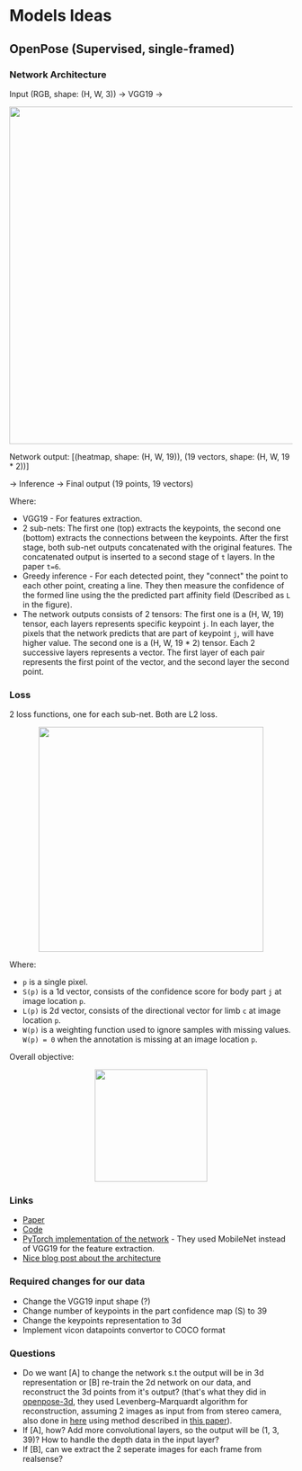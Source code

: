 # Models Ideas

## OpenPose (Supervised, single-framed)
### Network Architecture

Input (RGB, shape: (H, W, 3)) -> VGG19 -> 

<p align="center">
  <img width="600" height="" src="https://miro.medium.com/max/1094/1*FEMui63FL-znpL64lgf7Mw.png">
</p>

 Network output: [(heatmap, shape: (H, W, 19)), (19 vectors, shape: (H, W, 19 * 2))]

-> Inference -> Final output (19 points, 19 vectors)

Where:
- VGG19 - For features extraction.
- 2 sub-nets: The first one (top) extracts the keypoints, the second one (bottom) extracts the connections between the keypoints. After the first stage, both sub-net outputs concatenated with the original features. The concatenated output is inserted to a second stage of `t` layers. In the paper `t=6`.
- Greedy inference - For each detected point, they "connect" the point to each other point, creating a line. They then measure the confidence of the formed line using the the   predicted part affinity field (Described as `L` in the figure).
- The network outputs consists of 2 tensors: The first one is a (H, W, 19) tensor, each layers represents specific keypoint `j`. In each layer, the pixels that the network predicts that are part of keypoint `j`, will have higher value. The second one is a (H, W, 19 * 2) tensor. Each 2 successive layers represents a vector. The first layer of each pair represents the first point of the vector, and the second layer the second point.


### Loss
2 loss functions, one for each sub-net. Both are L2 loss. 
<p align="center">
  <img width="400" height="" src="https://miro.medium.com/max/840/1*dPFmjRbXDVnMYkiAvowyEA.png">
</p>

Where:
- `p` is a single pixel.
- `S(p)` is a 1d vector, consists of the confidence score for body part `j` at image location `p`.
- `L(p)` is 2d vector, consists of the directional vector for limb `c` at image location `p`.
- `W(p)` is a weighting function used to ignore samples with missing values. `W(p) = 0` when the annotation is missing at an image location `p`. 

Overall objective:
<p align="center">
  <img width="200" height="" src="https://miro.medium.com/max/392/1*NtVifzXCAQr3za3KAe8P3g.png">
</p>


### Links
- [Paper](https://arxiv.org/pdf/1812.08008.pdf)
- [Code](https://github.com/CMU-Perceptual-Computing-Lab/openpose)
- [PyTorch implementation of the network](https://github.com/Daniil-Osokin/lightweight-human-pose-estimation.pytorch) - They used MobileNet instead of VGG19 for the feature extraction.
- [Nice blog post about the architecture](https://medium.com/analytics-vidhya/understanding-openpose-with-code-reference-part-1-b515ba0bbc73)

### Required changes for our data
- Change the VGG19 input shape (?)
- Change number of keypoints in the part confidence map (S) to 39
- Change the keypoints representation to 3d
- Implement vicon datapoints convertor to COCO format

### Questions
- Do we want [A] to change the network s.t the output will be in 3d representation or [B] re-train the 2d network on our data, and reconstruct the 3d points from it's output? (that's what they did in [openpose-3d](https://github.com/CMU-Perceptual-Computing-Lab/openpose/blob/master/doc/01_demo.md#3-d-reconstruction), they used Levenberg–Marquardt algorithm for reconstruction, assuming 2 images as input from from stereo camera, also done in [here](https://github.com/Daniil-Osokin/lightweight-human-pose-estimation-3d-demo.pytorch) using method described in [this paper](https://arxiv.org/pdf/1712.03453.pdf)).
- If [A], how? Add more convolutional layers, so the output will be (1, 3, 39)? How to handle the depth data in the input layer?
- If [B], can we extract the 2 seperate images for each frame from realsense?

